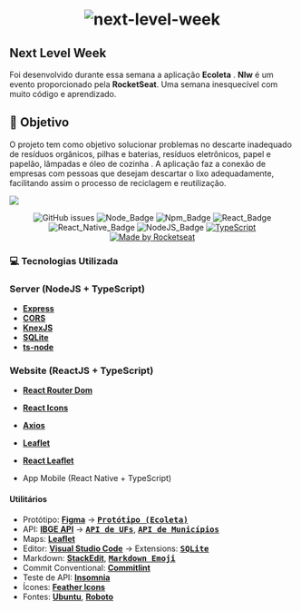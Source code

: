 <h1 align="center">
<img alt="next-level-week" src="https://lh3.googleusercontent.com/pw/ACtC-3dHcZRifZL5dOUgoI9Pd9fbvok7__lEVWhbXiJ-sfIDVBeld2JnzE0kImGwfOMygq6B0Hm-7ooWDTGe31uFJHwAD9WrTRZU7nz4PVAxcbycFoiPytmhiJP2cLI46ckyfe_hpp1aWqZa3J8sn70nd48p=w235-h214-no?authuser=0" />
 </h1>

## Next Level Week
Foi desenvolvido durante essa semana a aplicação **Ecoleta** .
 **Nlw** é um evento proporcionado pela **RocketSeat**. Uma semana inesquecível com muito código e aprendizado.
 

## :rocket: Objetivo   
 
O projeto tem como objetivo solucionar problemas no descarte inadequado de resíduos orgânicos, pilhas e baterias, resíduos eletrônicos, papel e papelão, lâmpadas e óleo de cozinha .
A aplicação faz a conexão de empresas com pessoas que desejam descartar o lixo adequadamente, facilitando assim o processo de reciclagem e reutilização.
 
 <img src="https://lh3.googleusercontent.com/pw/ACtC-3fW9yK9qasf9EVTSzdK7L7hnmC4hq0egRgEVhHy7Ki1Puwgbvig6iOdKhD7xjI5AcNBqQ6dpxs_vf5tuxpA90vWInVsUyGFlUYCjrAnHCYtzw4Q1ZKm9yfUTMlzDG2E_PkAsPZ4SbHTfYmZqfJq6Ufw=w1287-h903-no?authuser=0" />
 
 <div align="center">

![GitHub issues][github_issues_badge] ![Node_Badge][node_version_badge] ![Npm_Badge][npm_version_badge] ![React_Badge][web_react_badge] ![React_Native_Badge][mobile_react-native_badge] ![NodeJS_Badge][server_nodejs_badge] [![TypeScript](https://badges.frapsoft.com/typescript/code/typescript.png?v=101)](https://github.com/ellerbrock/typescript-badges/)
  <a href="https://rocketseat.com.br">
    <img alt="Made by Rocketseat" src="https://img.shields.io/badge/made%20by-Rocketseat-%237519C1">
  </a>

</div>


### :computer: Tecnologias Utilizada
 ### Server (NodeJS + TypeScript)
 - **[Express][express]**
  - **[CORS][cors]**
  - **[KnexJS][knex]**
  - **[SQLite][sqlite3]**
  - **[ts-node][tsnode]**
  
  
 ### Website (ReactJS + TypeScript)
 - **[React Router Dom][react_router_dom]**
  - **[React Icons][react_icons]**
  - **[Axios][axios]**
  - **[Leaflet][leaflet]**
  - **[React Leaflet][react_leaflet]**
  
 - App Mobile (React Native + TypeScript)
 
 #### **Utilitários**

- Protótipo: **[Figma](https://www.figma.com/)** &rarr; **<kbd>[Protótipo (Ecoleta)](https://www.figma.com/file/1SxgOMojOB2zYT0Mdk28lB/Ecoleta)</kbd>**
- API: **[IBGE API][ibge_api]** &rarr; **<kbd>[API de UFs][ibge_api_ufs]</kbd>**, **<kbd>[API de Municípios][ibge_api_municipios]</kbd>** 
- Maps: **[Leaflet][leaflet]**
- Editor: **[Visual Studio Code][vscode]** &rarr; Extensions: **<kbd>[SQLite][vscode_sqlite_extension]</kbd>**
- Markdown: **[StackEdit][stackedit]**, **<kbd>[Markdown Emoji][markdown_emoji]</kbd>**
- Commit Conventional: **[Commitlint][commitlint]**
- Teste de API: **[Insomnia][insomnia]**
- Ícones: **[Feather Icons][feather_icons]**
- Fontes: **[Ubuntu][font_ubuntu]**, **[Roboto][font_roboto]**

[font_roboto]: https://fonts.google.com/specimen/Roboto

[font_ubuntu]: https://fonts.google.com/specimen/Ubuntu
 
 <!-- Website Links -->

[rocketseat_site]: https://rocketseat.com.br/

<!-- Badges -->

[github_issues_badge]: https://img.shields.io/github/issues/x0n4d0/ecoleta?color=green

[node_version_badge]: https://img.shields.io/badge/node-12.17.0-green

[npm_version_badge]: https://img.shields.io/badge/npm-6.14.4-red

[web_react_badge]: https://img.shields.io/badge/web-react-blue

[mobile_react-native_badge]: https://img.shields.io/badge/mobile-react%20native-blueviolet

[server_nodejs_badge]: https://img.shields.io/badge/server-nodejs-important

<!-- Techs -->

[react]: https://reactjs.org/

[typescript]: https://www.typescriptlang.org/

[node]: https://nodejs.org/en/

[leaflet]: https://react-leaflet.js.org/en/

[ibge_api]: https://servicodados.ibge.gov.br/api/docs/localidades?versao=1

[ibge_api_ufs]: https://servicodados.ibge.gov.br/api/docs/localidades?versao=1#api-UFs-estadosGet

[ibge_api_municipios]: https://servicodados.ibge.gov.br/api/docs/localidades?versao=1#api-Municipios-estadosUFMunicipiosGet

[vscode]: https://code.visualstudio.com/

[react_native]: http://www.reactnative.com/

[stackedit]: https://stackedit.io

[vscode_sqlite_extension]: https://marketplace.visualstudio.com/items?itemName=alexcvzz.vscode-sqlite

[markdown_emoji]: https://gist.github.com/rxaviers/7360908

[commitlint]: https://github.com/conventional-changelog/commitlint

[express]: https://expressjs.com/

[cors]: https://expressjs.com/en/resources/middleware/cors.html

[knex]: http://knexjs.org/

[sqlite3]: https://github.com/mapbox/node-sqlite3

[tsnode]: https://github.com/TypeStrong/ts-node

[feather_icons]: https://feathericons.com/

[insomnia]: https://insomnia.rest/

[react_leaflet]: https://react-leaflet.js.org/

[react_router_dom]: https://github.com/ReactTraining/react-router/tree/master/packages/react-router-dom

[react_icons]: https://react-icons.github.io/react-icons/

[axios]: https://github.com/axios/axios
